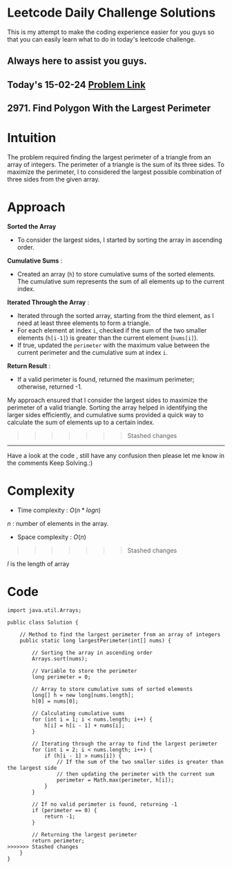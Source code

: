 # Leetcode Daily Challenge Solutions
This is my attempt to make the coding experience easier for you guys so that you can easily learn what to do in today's leetcode challenge.

## Always here to assist you guys.

## Today's 15-02-24 [Problem Link](https://leetcode.com/problems/find-polygon-with-the-largest-perimeter/description/?envType=daily-question&envId=2024-02-15)
## 2971. Find Polygon With the Largest Perimeter

# Intuition
<!-- Describe your first thoughts on how to solve this problem. -->
The problem required finding the largest perimeter of a triangle from an array of integers. The perimeter of a triangle is the sum of its three sides. To maximize the perimeter, I to considered the largest possible combination of three sides from the given array.

# Approach
<!-- Describe your approach to solving the problem. -->
**Sorted the Array** 
- To consider the largest sides, I started by sorting the array in ascending order.

**Cumulative Sums** :
- Created an array (`h`) to store cumulative sums of the sorted elements. The cumulative sum represents the sum of all elements up to the current index.

**Iterated Through the Array** :
- Iterated through the sorted array, starting from the third element, as I need at least three elements to form a triangle. 
- For each element at index `i`, checked if the sum of the two smaller elements (`h[i-1]`) is greater than the current element (`nums[i]`). 
- If true, updated the `perimeter` with the maximum value between the current perimeter and the cumulative sum at index `i`.

**Return Result** :
- If a valid perimeter is found, returned the maximum perimeter; otherwise, returned -1.

My approach ensured that I consider the largest sides to maximize the perimeter of a valid triangle. Sorting the array helped in identifying the larger sides efficiently, and cumulative sums provided a quick way to calculate the sum of elements up to a certain index.
>>>>>>> Stashed changes

---
Have a look at the code , still have any confusion then please let me know in the comments
Keep Solving.:)

# Complexity
- Time complexity : $O(n*logn)$
<!-- Add your time complexity here, e.g. $$O(n)$$ -->
$n$ : number of elements in the array.
- Space complexity : $O(n)$
>>>>>>> Stashed changes
<!-- Add your space complexity here, e.g. $$O(n)$$ -->
$l$ is the length of array

# Code
```
import java.util.Arrays;

public class Solution {
    
    // Method to find the largest perimeter from an array of integers
    public static long largestPerimeter(int[] nums) {
        
        // Sorting the array in ascending order
        Arrays.sort(nums);
        
        // Variable to store the perimeter
        long perimeter = 0;
        
        // Array to store cumulative sums of sorted elements
        long[] h = new long[nums.length];
        h[0] = nums[0];
        
        // Calculating cumulative sums
        for (int i = 1; i < nums.length; i++) {
            h[i] = h[i - 1] + nums[i];
        }
        
        // Iterating through the array to find the largest perimeter
        for (int i = 2; i < nums.length; i++) {
            if (h[i - 1] > nums[i]) {
                // If the sum of the two smaller sides is greater than the largest side
                // then updating the perimeter with the current sum
                perimeter = Math.max(perimeter, h[i]);
            }
        }
        
        // If no valid perimeter is found, returning -1
        if (perimeter == 0) {
            return -1;
        }
        
        // Returning the largest perimeter
        return perimeter;
>>>>>>> Stashed changes
    }
}
```
